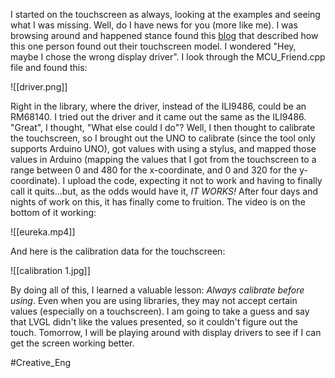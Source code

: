 I started on the touchscreen as always, looking at the examples and seeing what I was missing.  Well, do I have news for you (more like me).  I was browsing around and happened stance found this [blog](https://iotexpert.com/mcu-friend-3-5-tft-identification/) that described how this one person found out their touchscreen model.  I wondered "Hey, maybe I chose the wrong display driver".  I look through the MCU_Friend.cpp file and found this:

![[driver.png]]

Right in the library, where the driver, instead of the ILI9486, could be an RM68140.  I tried out the driver and it came out the same as the ILI9486.  "Great", I thought, "What else could I do"?  Well, I then thought to calibrate the touchscreen, so I brought out the UNO to calibrate (since the tool only supports Arduino UNO), got values with using a stylus, and mapped those values in Arduino (mapping the values that I got from the touchscreen to a range between 0 and 480 for the x-coordinate, and 0 and 320 for the y-coordinate).  I upload the code, expecting it not to work and having to finally call it quits...but, as the odds would have it, *IT WORKS!* After four days and nights of work on this, it has finally come to fruition.  The video is on the bottom of it working:  

![[eureka.mp4]]

And here is the calibration data for the touchscreen: 


![[calibration 1.jpg]]

By doing all of this, I learned a valuable lesson: *Always calibrate before using*.  Even when you are using libraries, they may not accept certain values (especially on a touchscreen).  I am going to take a guess and say that LVGL didn't like the values presented, so it couldn't figure out the touch.  Tomorrow, I will be playing around with display drivers to see if I can get the screen working better.  

#Creative_Eng

